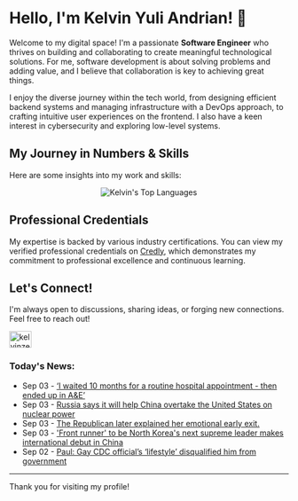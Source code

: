 # Hello, I'm Kelvin Yuli Andrian! 👋

Welcome to my digital space! I'm a passionate **Software Engineer** who thrives on building and collaborating to create meaningful technological solutions. For me, software development is about solving problems and adding value, and I believe that collaboration is key to achieving great things.

I enjoy the diverse journey within the tech world, from designing efficient backend systems and managing infrastructure with a DevOps approach, to crafting intuitive user experiences on the frontend. I also have a keen interest in cybersecurity and exploring low-level systems.

## My Journey in Numbers & Skills

Here are some insights into my work and skills:

<p align="center">
  <img src="https://github-readme-stats.vercel.app/api/top-langs/?username=kelvinzer0&layout=compact&theme=radical" alt="Kelvin's Top Languages" />
</p>

## Professional Credentials

My expertise is backed by various industry certifications. You can view my verified professional credentials on [Credly](https://www.credly.com/users/kelvin-yuli-andrian/badges), which demonstrates my commitment to professional excellence and continuous learning.

## Let's Connect!

I'm always open to discussions, sharing ideas, or forging new connections. Feel free to reach out!

<p align="left">
    <a href="https://linkedin.com/in/kelvinzero" target="blank"><img align="center" src="https://cdn.jsdelivr.net/npm/simple-icons@3.0.1/icons/linkedin.svg" alt="kelvinzero" height="30" width="40" /></a>
</p>

### Today's News:

<!-- feed start -->
- Sep 03 - [‘I waited 10 months for a routine hospital appointment - then ended up in A&E’](https://www.yahoo.com/news/articles/waited-10-months-routine-hospital-230751164.html)
- Sep 03 - [Russia says it will help China overtake the United States on nuclear power](https://www.yahoo.com/news/articles/russia-says-help-china-overtake-071210746.html)
- Sep 03 - [The Republican later explained her emotional early exit.](https://www.yahoo.com/news/videos/republican-later-explained-her-emotional-014324101.html)
- Sep 03 - ['Front runner' to be North Korea's next supreme leader makes international debut in China](https://www.yahoo.com/news/articles/front-runner-north-koreas-next-014235032.html)
- Sep 02 - [Paul: Gay CDC official’s ‘lifestyle’ disqualified him from government](https://www.yahoo.com/news/articles/paul-gay-cdc-official-lifestyle-225901072.html)
<!-- feed end -->

---

Thank you for visiting my profile!

